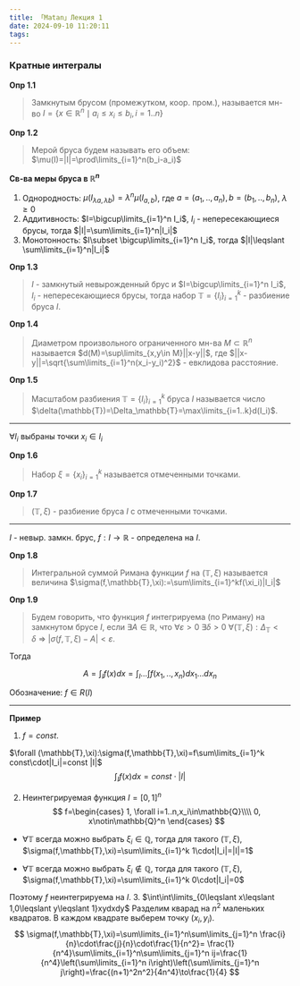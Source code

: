 ```yaml
---
title: 「Matan」Лекция 1
date: 2024-09-10 11:20:11
tags:
---
```


###  Кратные интеrралы

**Опр 1.1**
> Замкнутым брусом (промежутком, коор. пром.), 
> называется мн-во $I=\{x\in\mathbb{R}^n\mid a_i\leqslant x_i \leqslant b_i, i=1..n\}$

**Опр 1.2**
> Мерой бруса будем называть его объем: $\mu(I)=|I|=\prod\limits_{i=1}^n(b_i-a_i)$
 
**Св-ва меры бруса в $\mathbb{R}^n$**

1. Однородность: $\mu(I_{\lambda a, \lambda b})=\lambda^n\mu(I_{a,b})$, где $a=(a_1,..,a_n), b=(b_1,..,b_n)$, $\lambda \geqslant 0$
2. Аддитивность: $I=\bigcup\limits_{i=1}^n I_i$, $I_i$ - непересекающиеся брусы, тогда $|I|=\sum\limits_{i=1}^n|I_i|$
3. Монотонность: $I\subset \bigcup\limits_{i=1}^n I_i$, тогда $|I|\leqslant \sum\limits_{i=1}^n|I_i|$

**Опр 1.3**
> $I$ - замкнутый невырожденный брус и $I=\bigcup\limits_{i=1}^n I_i$, $I_i$ - непересекающиеся брусы, 
> тогда набор $\mathbb{T}=\{I_i\}^k_{i=1}$ - разбиение бруса $I$.

**Опр 1.4**
> Диаметром произвольного ограниченного мн-ва $M\subset \mathbb{R}^n$ называется
> $d(M)=\sup\limits_{x,y\in M}||x-y||$, где $||x-y||=\sqrt{\sum\limits_{i=1}^n(x_i-y_i)^2}$ - евклидова расстояние.

**Опр 1.5**
> Масштабом разбиения $\mathbb{T}=\{I_i\}^k_{i=1}$ бруса $I$ называется
> число $\delta(\mathbb{T})=\Delta_\mathbb{T}=\max\limits_{i=1..k}d(I_i)$.

---
$\forall I_i$ выбраны точки $x_i\in I_i$

**Опр 1.6**
> Набор $\xi=\{x_i\}^k_{i=1}$ называется отмеченными точками. 
 
**Опр 1.7**
> $(\mathbb{T},\xi)$ - разбиение бруса $I$ с отмеченными точками.

---
$I$ - невыр. замкн. брус, $f:I\to \mathbb{R}$ - определена на $I$.

**Опр 1.8**
> Интегральной суммой Римана функции $f$ на $(\mathbb{T},\xi)$ называется
> величина $\sigma(f,\mathbb{T},\xi):=\sum\limits_{i=1}^kf(\xi_i)|I_i|$

**Опр 1.9**
> Будем говорить, что функция $f$ интегрируема (по Риману) на замкнутом брусе $I$, если
> $\exists A\in\mathbb{R}$, что $\forall \varepsilon>0\ \exists \delta>0\ \forall (\mathbb{T},\xi):\Delta_\mathbb{T}<\delta\ \Rightarrow\ |\sigma(f,\mathbb{T},\xi)-A|<\varepsilon$.

Тогда 

$$
A=\int_I f(x)dx=\int_I\dots\int f(x_1,..,x_n)dx_1\dots dx_n
$$

Обозначение: $f\in R(I)$

---
**Пример**
1. $f=const$.

$\forall (\mathbb{T},\xi):\sigma(f,\mathbb{T},\xi)=f\sum\limits_{i=1}^k const\cdot|I_i|=const |I|$
$$
\int_I f(x)dx=const\cdot|I|
$$

2. Неинтегрируемая функция
$I=[0,1]^n$
$$
f=\begin{cases}
1, \forall i=1..n,x_i\in\mathbb{Q}\\\\
0, x\notin\mathbb{Q}^n
\end{cases}
$$

- $\forall \mathbb{T}$ всегда можно выбрать $\xi_i\in\mathbb{Q}$, тогда для такого
$(\mathbb{T},\xi)$, $\sigma(f,\mathbb{T},\xi)=\sum\limits_{i=1}^k 1\cdot|I_i|=|I|=1$

- $\forall \mathbb{T}$ всегда можно выбрать $\xi_i\notin\mathbb{Q}$, тогда для такого 
$(\mathbb{T},\xi)$, $\sigma(f,\mathbb{T},\xi)=\sum\limits_{i=1}^k 0\cdot|I_i|=0$

Поэтому $f$ неинтегрируема на $I$.
3. $\int\int\limits_{0\leqslant x\leqslant 1,0\leqslant y\leqslant 1}xydxdy$
Разделим кварад на $n^2$ маленьких квадратов. В каждом квадрате выберем точку $(x_i,y_i)$.
$$
    \sigma(f,\mathbb{T},\xi)=\sum\limits_{i=1}^n\sum\limits_{j=1}^n \frac{i}{n}\cdot\frac{j}{n}\cdot\frac{1}{n^2}=
    \frac{1}{n^4}\sum\limits_{i=1}^n\sum\limits_{j=1}^n ij=\frac{1}{n^4}\left(\sum\limits_{i=1}^n i\right)\left(\sum\limits_{j=1}^n j\right)=\frac{(n+1)^2n^2}{4n^4}\to\frac{1}{4}
$$